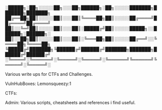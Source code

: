 
░█████╗░██╗░░░░░██╗░░░██╗██████╗░██╗░░░░░███████╗███████╗███████╗
██╔══██╗██║░░░░░██║░░░██║╚════██╗██║░░░░░██╔════╝██╔════╝██╔════╝
██║░░╚═╝██║░░░░░██║░░░██║░█████╔╝██║░░░░░█████╗░░██████╗░██████╗░
██║░░██╗██║░░░░░██║░░░██║░╚═══██╗██║░░░░░██╔══╝░░╚════██╗╚════██╗
╚█████╔╝███████╗╚██████╔╝██████╔╝███████╗███████╗██████╔╝██████╔╝
░╚════╝░╚══════╝░╚═════╝░╚═════╝░╚══════╝╚══════╝╚═════╝░╚═════╝░

Various write ups for CTFs and Challenges.

VulnHubBoxes:
      Lemonsqueezy:1

CTFs:

Admin:
      Various scripts, cheatsheets and references i find useful.
   

